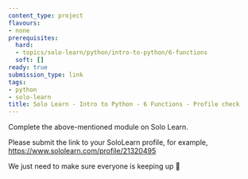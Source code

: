 ```yaml
---
content_type: project
flavours:
- none
prerequisites:
  hard:
  - topics/solo-learn/python/intro-to-python/6-functions
  soft: []
ready: true
submission_type: link
tags:
- python
- solo-learn
title: Solo Learn - Intro to Python - 6 Functions - Profile check
---
```


Complete the above-mentioned module on Solo Learn.

Please submit the link to your SoloLearn profile, for example, https://www.sololearn.com/profile/21320495

We just need to make sure everyone is keeping up 💚

